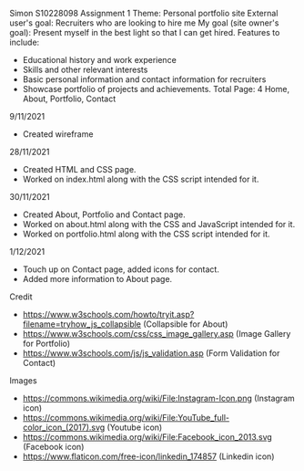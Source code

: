Simon S10228098
Assignment 1
Theme: Personal portfolio site
External user's goal: Recruiters who are looking to hire me
My goal (site owner's goal): Present myself in the best light so that I can get hired.
Features to include:
- Educational history and work experience
- Skills and other relevant interests
- Basic personal information and contact information for recruiters
- Showcase portfolio of projects and achievements.
Total Page: 4
Home, About, Portfolio, Contact

9/11/2021
- Created wireframe

28/11/2021
- Created HTML and CSS page.
- Worked on index.html along with the CSS script intended for it.

30/11/2021
- Created About, Portfolio and Contact page.
- Worked on about.html along with the CSS and JavaScript intended for it.
- Worked on portfolio.html along with the CSS script intended for it.

1/12/2021
- Touch up on Contact page, added icons for contact.
- Added more information to About page.

Credit
- https://www.w3schools.com/howto/tryit.asp?filename=tryhow_js_collapsible (Collapsible for About)
- https://www.w3schools.com/css/css_image_gallery.asp (Image Gallery for Portfolio)
- https://www.w3schools.com/js/js_validation.asp (Form Validation for Contact)


Images
- https://commons.wikimedia.org/wiki/File:Instagram-Icon.png (Instagram icon)
- https://commons.wikimedia.org/wiki/File:YouTube_full-color_icon_(2017).svg (Youtube icon)
- https://commons.wikimedia.org/wiki/File:Facebook_icon_2013.svg (Facebook icon)
- https://www.flaticon.com/free-icon/linkedin_174857 (Linkedin icon)